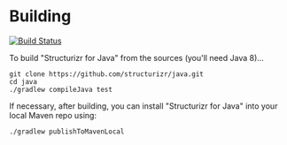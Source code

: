 # Building

[![Build Status](https://travis-ci.org/structurizr/java.svg?branch=master)](https://travis-ci.org/structurizr/java)

To build "Structurizr for Java" from the sources (you'll need Java 8)...

```
git clone https://github.com/structurizr/java.git
cd java
./gradlew compileJava test
```

If necessary, after building, you can install "Structurizr for Java" into your local Maven repo using:

```
./gradlew publishToMavenLocal
```
